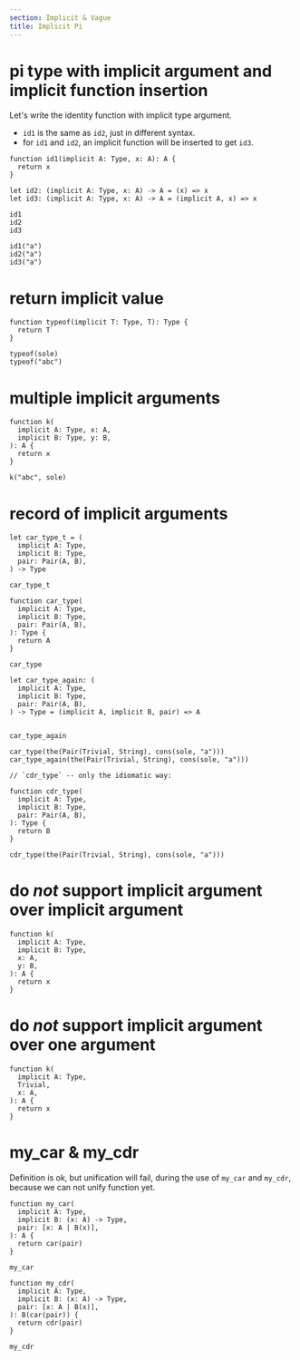 ```yaml
---
section: Implicit & Vague
title: Implicit Pi
---
```


# pi type with implicit argument and implicit function insertion

Let's write the identity function with implicit type argument.

- `id1` is the same as `id2`, just in different syntax.
- for `id1` and `id2`, an implicit function will be inserted to get `id3`.

``` cicada
function id1(implicit A: Type, x: A): A {
  return x
}

let id2: (implicit A: Type, x: A) -> A = (x) => x
let id3: (implicit A: Type, x: A) -> A = (implicit A, x) => x

id1
id2
id3

id1("a")
id2("a")
id3("a")
```

# return implicit value

``` cicada
function typeof(implicit T: Type, T): Type {
  return T
}

typeof(sole)
typeof("abc")
```

# multiple implicit arguments

``` cicada
function k(
  implicit A: Type, x: A,
  implicit B: Type, y: B,
): A {
  return x
}

k("abc", sole)
```

# record of implicit arguments

``` cicada
let car_type_t = (
  implicit A: Type,
  implicit B: Type,
  pair: Pair(A, B),
) -> Type

car_type_t

function car_type(
  implicit A: Type,
  implicit B: Type,
  pair: Pair(A, B),
): Type {
  return A
}

car_type

let car_type_again: (
  implicit A: Type,
  implicit B: Type,
  pair: Pair(A, B),
) -> Type = (implicit A, implicit B, pair) => A


car_type_again

car_type(the(Pair(Trivial, String), cons(sole, "a")))
car_type_again(the(Pair(Trivial, String), cons(sole, "a")))

// `cdr_type` -- only the idiomatic way:

function cdr_type(
  implicit A: Type,
  implicit B: Type,
  pair: Pair(A, B),
): Type {
  return B
}

cdr_type(the(Pair(Trivial, String), cons(sole, "a")))
```

# do *not* support implicit argument over implicit argument

``` cicada counterexample
function k(
  implicit A: Type,
  implicit B: Type,
  x: A,
  y: B,
): A {
  return x
}
```

# do *not* support implicit argument over one argument

``` cicada counterexample
function k(
  implicit A: Type,
  Trivial,
  x: A,
): A {
  return x
}
```

# my_car & my_cdr

Definition is ok, but unification will fail, during the use of `my_car` and `my_cdr`,
because we can not unify function yet.

``` cicada
function my_car(
  implicit A: Type,
  implicit B: (x: A) -> Type,
  pair: [x: A | B(x)],
): A {
  return car(pair)
}

my_car

function my_cdr(
  implicit A: Type,
  implicit B: (x: A) -> Type,
  pair: [x: A | B(x)],
): B(car(pair)) {
  return cdr(pair)
}

my_cdr
```
